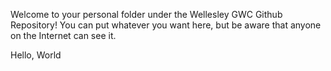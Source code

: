 Welcome to your personal folder under the Wellesley GWC Github Repository! You can put whatever you want here, but be aware that anyone on the Internet can see it.


Hello, World